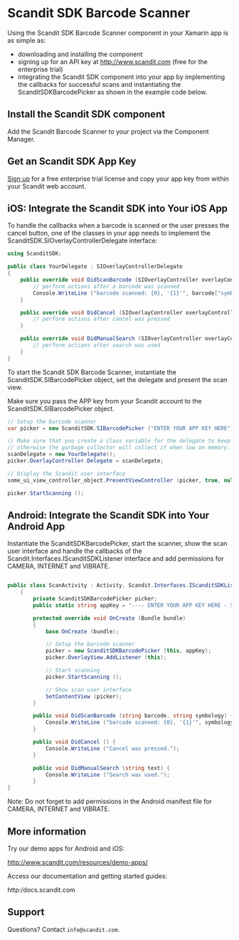 Scandit SDK Barcode Scanner
===========================================

Using the Scandit SDK Barcode Scanner component in your Xamarin app is as simple as:

* downloading and installing the component
* signing up for an API key at http://www.scandit.com (free for the enterprise trial)
* integrating the Scandit SDK component into your app by implementing the callbacks for successful scans and instantiating the ScanditSDKBarcodePicker as shown in the example code below.

Install the Scandit SDK component
---------------------------------

Add the Scandit Barcode Scanner to your project via the Component Manager.

Get an Scandit SDK App Key
--------------------------

[Sign up](http://www.scandit.com/pricing) for a free enterprise trial license and copy your app key from within your Scandit web account.


iOS: Integrate the Scandit SDK into Your iOS App
---------------------------------------

To handle the callbacks when a barcode is scanned or the user presses the cancel button, one of the classes in your app needs to implement the ScanditSDK.SIOverlayControllerDelegate interface:

```csharp
using ScanditSDK;

public class YourDelegate : SIOverlayControllerDelegate
{
	public override void DidScanBarcode (SIOverlayController overlayController, NSDictionary barcode) {
		// perform actions after a barcode was scanned
		Console.WriteLine ("barcode scanned: {0}, '{1}'", barcode["symbology"], barcode["barcode"]);
	}

	public override void DidCancel (SIOverlayController overlayController, NSDictionary status) {
		// perform actions after cancel was pressed
	}

	public override void DidManualSearch (SIOverlayController overlayController, string text) {
		// perform actions after search was used
	}
}
```

To start the Scandit SDK Barcode Scanner, instantiate the ScanditSDK.SIBarcodePicker object, set the delegate and present the scan view.

Make sure you pass the APP key from your Scandit account to the ScanditSDK.SIBarcodePicker object.


```csharp
// Setup the barcode scanner
var picker = new ScanditSDK.SIBarcodePicker ("ENTER YOUR APP KEY HERE");

// Make sure that you create a class variable for the delegate to keep a reference to it 
// otherwise the garbage collector will collect it when low on memory.
scanDelegate = new YourDelegate();
picker.OverlayController.Delegate = scanDelegate;

// Display the Scandit user interface
some_ui_view_controller_object.PresentViewController (picker, true, null);

picker.StartScanning ();
```

Android: Integrate the Scandit SDK into Your Android App
---------------------------------------

Instantiate the ScanditSDKBarcodePicker, start the scanner, show the scan user interface and handle the callbacks of the Scandit.Interfaces.IScanditSDKListener interface and add permissions for CAMERA, INTERNET and VIBRATE.

```csharp

public class ScanActivity : Activity, Scandit.Interfaces.IScanditSDKListener
	{
		private ScanditSDKBarcodePicker picker;
		public static string appKey = "---- ENTER YOUR APP KEY HERE - SIGN UP AT WWW.SCANDIT.COM ----";

		protected override void OnCreate (Bundle bundle)
		{
			base.OnCreate (bundle);

			// Setup the barcode scanner
			picker = new ScanditSDKBarcodePicker (this, appKey);
			picker.OverlayView.AddListener (this);

			// Start scanning
			picker.StartScanning ();

			// Show scan user interface
			SetContentView (picker);
		}

		public void DidScanBarcode (string barcode, string symbology) {
			Console.WriteLine ("barcode scanned: {0}, '{1}'", symbology, barcode);
		}

		public void DidCancel () {
			Console.WriteLine ("Cancel was pressed.");
		}

		public void DidManualSearch (string text) {
			Console.WriteLine ("Search was used.");
		}
}
```

Note: Do not forget to add permissions in the Android manifest file for CAMERA, INTERNET and VIBRATE.



More information
----------------

Try our demo apps for Android and iOS: 

http://www.scandit.com/resources/demo-apps/

Access our documentation and getting started guides: 

http:/docs.scandit.com


Support
-------

Questions? Contact `info@scandit.com`.
